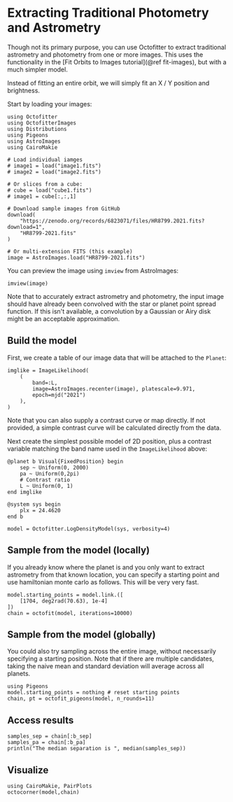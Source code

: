 # Extracting Traditional Photometry and Astrometry

Though not its primary purpose, you can use Octofitter to extract traditional astrometry and photometry from one or more images. This uses the functionality in the [Fit Orbits to Images tutorial](@ref fit-images), but with a much simpler model. 

Instead of fitting an entire orbit, we will simply fit an X / Y position and brightness.


Start by loading your images:
```@example 1
using Octofitter
using OctofitterImages
using Distributions
using Pigeons
using AstroImages
using CairoMakie

# Load individual iamges
# image1 = load("image1.fits")
# image2 = load("image2.fits")

# Or slices from a cube:
# cube = load("cube1.fits")
# image1 = cube[:,:,1] 

# Download sample images from GitHub
download(
    "https://zenodo.org/records/6823071/files/HR8799.2021.fits?download=1",
    "HR8799-2021.fits"
)

# Or multi-extension FITS (this example)
image = AstroImages.load("HR8799-2021.fits")
```

You can preview the image using `imview` from AstroImages:
```@example 1
imview(image)
```

Note that to accurately extract astrometry and photometry, the input image should have already been convolved with the star or planet point spread function. If this isn't available, a convolution by a Gaussian or Airy disk might be an acceptable approximation.

## Build the model

First, we create a table of our image data that will be attached to the `Planet`:

```@example 1
imglike = ImageLikelihood(
    (
        band=:L,
        image=AstroImages.recenter(image), platescale=9.971,
        epoch=mjd("2021")
    ),
)
```
Note that you can also supply a contrast curve or map directly. If not provided, a simple contrast curve will be calculated directly from the data.

Next create the simplest possible model of 2D position, plus a contrast variable matching the band name used in the `ImageLikelihood` above:
```@example 1
@planet b Visual{FixedPosition} begin
    sep ~ Uniform(0, 2000)
    pa ~ Uniform(0,2pi)
    # Contrast ratio
    L ~ Uniform(0, 1)
end imglike

@system sys begin
    plx = 24.4620
end b

model = Octofitter.LogDensityModel(sys, verbosity=4)
```

## Sample from the model (locally)

If you already know where the planet is and you only want to extract astrometry from that known location, you can specify a starting point and use hamiltonian monte carlo as follows. This will be very very fast.
```@example 1
model.starting_points = model.link.([
    [1704, deg2rad(70.63), 1e-4]
])
chain = octofit(model, iterations=10000)
```

## Sample from the model (globally)

You could also try sampling across the entire image, without necessarily specifying a starting position.
Note that if there are multiple candidates, taking the naive mean and standard deviation will average across all planets.
```@example 1
using Pigeons
model.starting_points = nothing # reset starting points
chain, pt = octofit_pigeons(model, n_rounds=11)
```

## Access results
```@example 1
samples_sep = chain[:b_sep]
samples_pa = chain[:b_pa]
println("The median separation is ", median(samples_sep))
```

## Visualize
```@example 1
using CairoMakie, PairPlots
octocorner(model,chain)
```
